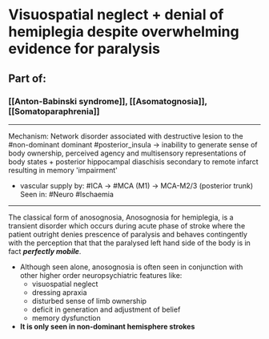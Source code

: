 # Visuospatial neglect + denial of hemiplegia despite overwhelming evidence for paralysis
## Part of:
### [[Anton-Babinski syndrome]], [[Asomatognosia]], [[Somatoparaphrenia]]

---
Mechanism: Network disorder associated with destructive lesion to the #non-dominant dominant #posterior_insula → inability to generate sense of body ownership, perceived agency and multisensory representations of body states + posterior hippocampal diaschisis secondary to remote infarct resulting in memory 'impairment'
- vascular supply by: #ICA → #MCA (M1) → MCA-M2/3 (posterior trunk) 
Seen in: #Neuro #Ischaemia 

---
The classical form of anosognosia, Anosognosia for hemiplegia, is a transient disorder which occurs during acute phase of stroke where the patient outright denies prescence of paralysis and behaves contingently with the perception that that the paralysed left hand side of the body is in fact ***perfectly mobile***.

- Although seen alone, anosognosia is often seen in conjunction with other higher order neuropsychiatric features like:
    - visuospatial neglect
    - dressing apraxia
    - disturbed sense of limb ownership
    - deficit in generation and adjustment of belief
    - memory dysfunction
- **It is only seen in non-dominant hemisphere strokes**
